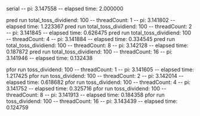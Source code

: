 serial	--	pi: 3.147558	--	elapsed time: 2.000000


pred run
total_toss_dividiend: 100	--	threadCount: 1	--	pi: 3.141802	--	elapsed time: 1.223367
pred run
total_toss_dividiend: 100	--	threadCount: 2	--	pi: 3.141845	--	elapsed time: 0.626475
pred run
total_toss_dividiend: 100	--	threadCount: 4	--	pi: 3.141884	--	elapsed time: 0.334545
pred run
total_toss_dividiend: 100	--	threadCount: 8	--	pi: 3.142128	--	elapsed time: 0.187872
pred run
total_toss_dividiend: 100	--	threadCount: 16	--	pi: 3.141946	--	elapsed time: 0.132438


pfor run
toss_dividend: 100	--	threadCount: 1	--	pi: 3.141605	--	elapsed time: 1.217425
pfor run
toss_dividend: 100	--	threadCount: 2	--	pi: 3.142014	--	elapsed time: 0.618682
pfor run
toss_dividend: 100	--	threadCount: 4	--	pi: 3.141752	--	elapsed time: 0.325716
pfor run
toss_dividend: 100	--	threadCount: 8	--	pi: 3.141913	--	elapsed time: 0.184358
pfor run
toss_dividend: 100	--	threadCount: 16	--	pi: 3.143439	--	elapsed time: 0.124759
